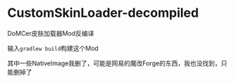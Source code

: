 # CustomSkinLoader-decompiled
DoMCer皮肤加载器Mod反编译

输入```gradlew build```构建这个Mod

其中一些NativeImage我删了，可能是网易的魔改Forge的东西，我也没找到，只能删掉了
